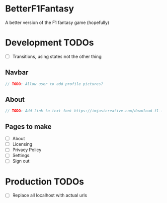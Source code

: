 # BetterF1Fantasy
A better version of the F1 fantasy game (hopefully)

# Development TODOs

- [ ] Transitions, using states not the other thing

## Navbar
```js
// TODO: Allow user to add profile pictures?
```

## About
```js
// TODO: Add link to text font https://imjustcreative.com/download-f1-fonts-formula-1-fonts/2021/09/16
```

## Pages to make
- [ ] About
- [ ] Licensing
- [ ] Privacy Policy
- [ ] Settings
- [ ] Sign out

# Production TODOs

- [ ] Replace all localhost with actual urls
